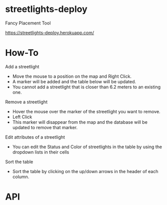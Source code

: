 # streetlights-deploy
Fancy Placement Tool

https://streetlights-deploy.herokuapp.com/

# How-To

Add a streetlight
 - Move the mouse to a position on the map and Right Click.  
 - A marker will be added and the table below will be updated.
 - You cannot add a streetlight that is closer than 6.2 meters to an existing one.
 
Remove a streetlight
 - Hover the mouse over the marker of the streetlight you want to remove.
 - Left Click
 - This marker will disappear from the map and the database will be updated to remove that marker.

Edit attributes of a streetlight
 - You can edit the Status and Color of streetlights in the table by using the dropdown lists in their cells
 
Sort the table
 - Sort the table by clicking on the up/down arrows in the header of each column.

# API
